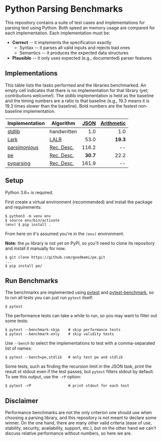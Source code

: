 # Python Parsing Benchmarks

This repository contains a suite of test cases and implementations for
parsing text using Python. Both speed an memory usage are compared for
each implementation. Each implementation must be:

* **Correct** -- it implements the specification exactly
  - Syntax -- it parses all valid inputs and rejects bad ones
  - Semantics -- it produces the expected data structures
* **Plausible** -- it only uses expected (e.g., documented) parser
  features

## Implementations

This table lists the tasks performed and the libraries benchmarked. An
empty cell indicates that there is no implementation for that library
(yet; contributions welcome!). The stdlib implementation is held as
the baseline and the timing numbers are a ratio to that baseline
(e.g., 19.3 means it is 19.3 times slower than the baseline). Bold
numbers are the fastest non-baseline implementation.

| Implementation | Algorithm         | [JSON]      | [Arithmetic] |
| -------------- | ----------------- | ----------: | -----------: |
| [stdlib]       | handwritten       | 1.0         | 1.0          |
| [Lark]         | [LALR]            | 53.0        | **19.3**     |
| [parsimonious] | [Rec. Desc.]      | 116.2       | --           |
| [pe]           | [Rec. Desc.]      | **30.7**    | 22.2         |
| [pyparsing]    | [Rec. Desc.]      | 161.9       | --           |

[stdlib]: https://docs.python.org/3/
[Lark]: https://github.com/lark-parser/lark
[parsimonious]: https://github.com/erikrose/parsimonious
[pe]: https://github.com/goodmami/pe
[pyparsing]: https://github.com/pyparsing/pyparsing/

[JSON]: tasks/json.md
[Arithmetic]: tasks/arithmetic.md

[LALR]: https://en.wikipedia.org/wiki/LALR_parser
[Rec. Desc.]: https://en.wikipedia.org/wiki/Recursive_descent_parser


## Setup

Python 3.6+ is required.

First create a virtual environment (recommended) and install the
package and requirements:

``` console
$ python3 -m venv env
$ source env/bin/activate
(env) $ pip install .
```

From here on it's assumed you're in the `(env)` environment.

**Note:** the `pe` library is not yet on PyPI, so you'll need to clone
its repository and install it manually for now.

``` console
$ git clone https://github.com/goodmami/pe.git
...
$ pip install pe/
```


## Run Benchmarks

The benchmarks are implemented using [pytest](https://pytest.org) and
[pytest-benchmark](https://github.com/ionelmc/pytest-benchmark), so to
run all tests you can just run `pytest` itself:

``` console
$ pytest
```

The performance tests can take a while to run, so you may want to
filter out some tests:

``` console
$ pytest --benchmark-skip    # skip performance tests
$ pytest --benchmark-only    # skip validity tests
```

Use `--bench` to select the implementations to test with a
comma-separated list of names:

``` console
$ pytest --bench=pe,stdlib   # only test pe and stdlib
```

Some tests, such as finding the recursion limit in the JSON task, print the result ot stdout even if the test passes, but `pytest` filters stdout by default. To see this output, use the `-rP` option:

``` console
$ pytest -rP                 # print stdout for each test
```


## Disclaimer

Performance benchmarks are not the only criterion one should use when
choosing a parsing library, and this repository is not meant to
declare some winner. On the one hand, there are many other valid
criteria (ease of use, stability, security, availability, support,
etc.), but on the other hand we can't discuss relative performance
without numbers, so here we are.
